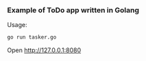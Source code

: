 ### Example of ToDo app written in Golang
Usage:
```bash
go run tasker.go
```
Open http://127.0.0.1:8080
